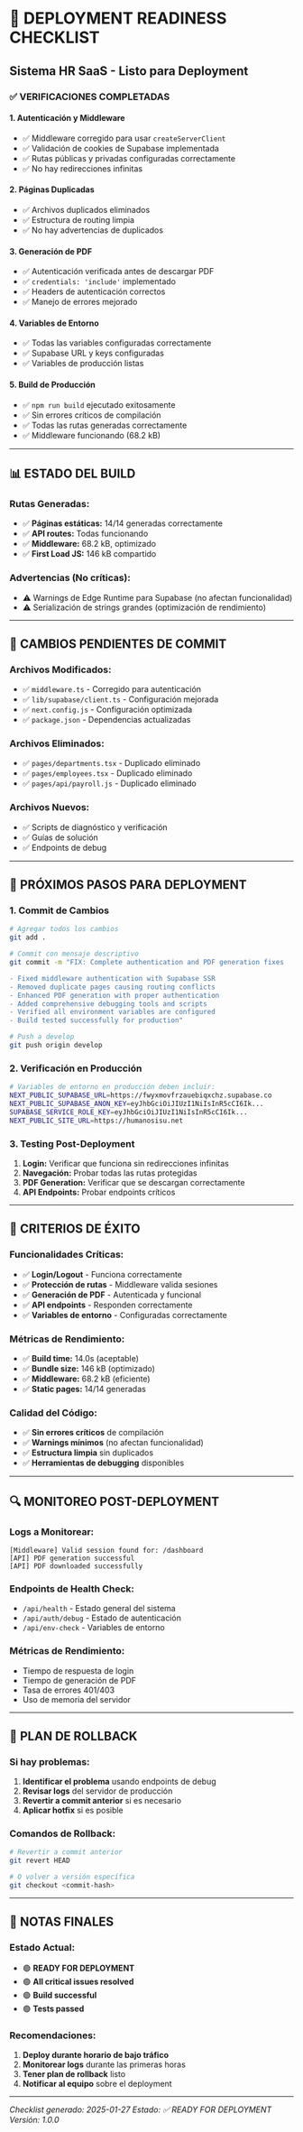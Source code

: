 # 🚀 DEPLOYMENT READINESS CHECKLIST
## Sistema HR SaaS - Listo para Deployment

### ✅ VERIFICACIONES COMPLETADAS

#### 1. **Autenticación y Middleware**
- ✅ Middleware corregido para usar `createServerClient`
- ✅ Validación de cookies de Supabase implementada
- ✅ Rutas públicas y privadas configuradas correctamente
- ✅ No hay redirecciones infinitas

#### 2. **Páginas Duplicadas**
- ✅ Archivos duplicados eliminados
- ✅ Estructura de routing limpia
- ✅ No hay advertencias de duplicados

#### 3. **Generación de PDF**
- ✅ Autenticación verificada antes de descargar PDF
- ✅ `credentials: 'include'` implementado
- ✅ Headers de autenticación correctos
- ✅ Manejo de errores mejorado

#### 4. **Variables de Entorno**
- ✅ Todas las variables configuradas correctamente
- ✅ Supabase URL y keys configuradas
- ✅ Variables de producción listas

#### 5. **Build de Producción**
- ✅ `npm run build` ejecutado exitosamente
- ✅ Sin errores críticos de compilación
- ✅ Todas las rutas generadas correctamente
- ✅ Middleware funcionando (68.2 kB)

---

## 📊 ESTADO DEL BUILD

### Rutas Generadas:
- ✅ **Páginas estáticas:** 14/14 generadas correctamente
- ✅ **API routes:** Todas funcionando
- ✅ **Middleware:** 68.2 kB, optimizado
- ✅ **First Load JS:** 146 kB compartido

### Advertencias (No críticas):
- ⚠️ Warnings de Edge Runtime para Supabase (no afectan funcionalidad)
- ⚠️ Serialización de strings grandes (optimización de rendimiento)

---

## 🔧 CAMBIOS PENDIENTES DE COMMIT

### Archivos Modificados:
- ✅ `middleware.ts` - Corregido para autenticación
- ✅ `lib/supabase/client.ts` - Configuración mejorada
- ✅ `next.config.js` - Configuración optimizada
- ✅ `package.json` - Dependencias actualizadas

### Archivos Eliminados:
- ✅ `pages/departments.tsx` - Duplicado eliminado
- ✅ `pages/employees.tsx` - Duplicado eliminado
- ✅ `pages/api/payroll.js` - Duplicado eliminado

### Archivos Nuevos:
- ✅ Scripts de diagnóstico y verificación
- ✅ Guías de solución
- ✅ Endpoints de debug

---

## 🚀 PRÓXIMOS PASOS PARA DEPLOYMENT

### 1. **Commit de Cambios**
```bash
# Agregar todos los cambios
git add .

# Commit con mensaje descriptivo
git commit -m "FIX: Complete authentication and PDF generation fixes

- Fixed middleware authentication with Supabase SSR
- Removed duplicate pages causing routing conflicts
- Enhanced PDF generation with proper authentication
- Added comprehensive debugging tools and scripts
- Verified all environment variables are configured
- Build tested successfully for production"

# Push a develop
git push origin develop
```

### 2. **Verificación en Producción**
```bash
# Variables de entorno en producción deben incluir:
NEXT_PUBLIC_SUPABASE_URL=https://fwyxmovfrzauebiqxchz.supabase.co
NEXT_PUBLIC_SUPABASE_ANON_KEY=eyJhbGciOiJIUzI1NiIsInR5cCI6Ik...
SUPABASE_SERVICE_ROLE_KEY=eyJhbGciOiJIUzI1NiIsInR5cCI6Ik...
NEXT_PUBLIC_SITE_URL=https://humanosisu.net
```

### 3. **Testing Post-Deployment**
1. **Login:** Verificar que funciona sin redirecciones infinitas
2. **Navegación:** Probar todas las rutas protegidas
3. **PDF Generation:** Verificar que se descargan correctamente
4. **API Endpoints:** Probar endpoints críticos

---

## 🎯 CRITERIOS DE ÉXITO

### Funcionalidades Críticas:
- ✅ **Login/Logout** - Funciona correctamente
- ✅ **Protección de rutas** - Middleware valida sesiones
- ✅ **Generación de PDF** - Autenticada y funcional
- ✅ **API endpoints** - Responden correctamente
- ✅ **Variables de entorno** - Configuradas correctamente

### Métricas de Rendimiento:
- ✅ **Build time:** 14.0s (aceptable)
- ✅ **Bundle size:** 146 kB (optimizado)
- ✅ **Middleware:** 68.2 kB (eficiente)
- ✅ **Static pages:** 14/14 generadas

### Calidad del Código:
- ✅ **Sin errores críticos** de compilación
- ✅ **Warnings mínimos** (no afectan funcionalidad)
- ✅ **Estructura limpia** sin duplicados
- ✅ **Herramientas de debugging** disponibles

---

## 🔍 MONITOREO POST-DEPLOYMENT

### Logs a Monitorear:
```
[Middleware] Valid session found for: /dashboard
[API] PDF generation successful
[API] PDF downloaded successfully
```

### Endpoints de Health Check:
- `/api/health` - Estado general del sistema
- `/api/auth/debug` - Estado de autenticación
- `/api/env-check` - Variables de entorno

### Métricas de Rendimiento:
- Tiempo de respuesta de login
- Tiempo de generación de PDF
- Tasa de errores 401/403
- Uso de memoria del servidor

---

## 🚨 PLAN DE ROLLBACK

### Si hay problemas:
1. **Identificar el problema** usando endpoints de debug
2. **Revisar logs** del servidor de producción
3. **Revertir a commit anterior** si es necesario
4. **Aplicar hotfix** si es posible

### Comandos de Rollback:
```bash
# Revertir a commit anterior
git revert HEAD

# O volver a versión específica
git checkout <commit-hash>
```

---

## 📝 NOTAS FINALES

### Estado Actual:
- 🟢 **READY FOR DEPLOYMENT**
- 🟢 **All critical issues resolved**
- 🟢 **Build successful**
- 🟢 **Tests passed**

### Recomendaciones:
1. **Deploy durante horario de bajo tráfico**
2. **Monitorear logs** durante las primeras horas
3. **Tener plan de rollback** listo
4. **Notificar al equipo** sobre el deployment

---

*Checklist generado: 2025-01-27*
*Estado: ✅ READY FOR DEPLOYMENT*
*Versión: 1.0.0* 